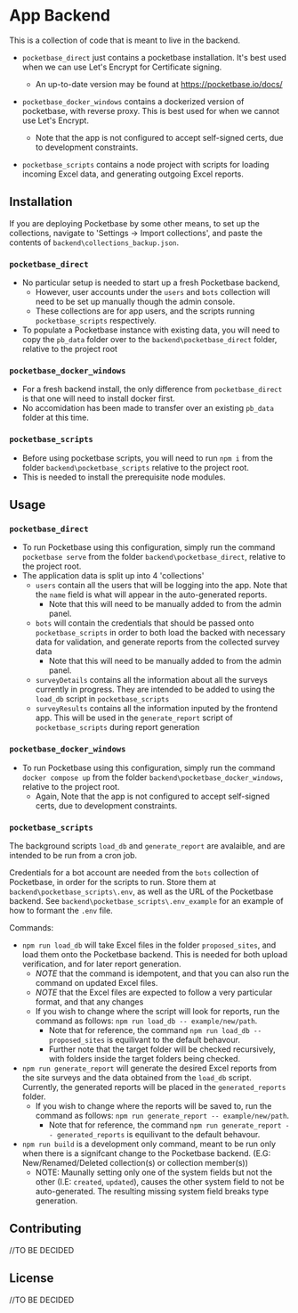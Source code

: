 # App Backend

This is a collection of code that is meant to live in the backend.

- `pocketbase_direct` just contains a pocketbase installation.
  It's best used when we can use Let's Encrypt for Certificate signing.
  - An up-to-date version may be found at https://pocketbase.io/docs/

- `pocketbase_docker_windows` contains a dockerized version of pocketbase, with reverse proxy. 
  This is best used for when we cannot use Let's Encrypt.
  - Note that the app is not configured to accept self-signed certs, due to development constraints. 

- `pocketbase_scripts` contains a node project with scripts for loading incoming Excel data, and generating outgoing Excel reports.

## Installation

If you are deploying Pocketbase by some other means, to set up the collections, navigate to 'Settings -> Import collections', and paste the contents of `backend\collections_backup.json`.

### `pocketbase_direct`

- No particular setup is needed to start up a fresh Pocketbase backend,
  - However, user accounts under the `users` and `bots` collection will need to be set up manually though the admin console. 
  - These collections are for app users, and the scripts running `pocketbase_scripts` respectively.
- To populate a Pocketbase instance with existing data, you will need to copy the `pb_data` folder over to the `backend\pocketbase_direct` folder, relative to the project root

### `pocketbase_docker_windows`

- For a fresh backend install, the only difference from `pocketbase_direct` is that one will need to install docker first. 
- No accomidation has been made to transfer over an existing `pb_data` folder at this time. 

### `pocketbase_scripts`

- Before using pocketbase scripts, you will need to run `npm i` from the folder `backend\pocketbase_scripts` relative to the project root. 
- This is needed to install the prerequisite node modules. 

## Usage

### `pocketbase_direct`

- To run Pocketbase using this configuration, simply run the command `pocketbase serve` from the folder `backend\pocketbase_direct`, relative to the project root.
- The application data is split up into 4 'collections'
  - `users` contain all the users that will be logging into the app. Note that the `name` field is what will appear in the auto-generated reports.
    - Note that this will need to be manually added to from the admin panel.
  - `bots` will contain the credentials that should be passed onto `pocketbase_scripts` in order to both load the backed with necessary data for validation, and generate reports from the collected survey data
    - Note that this will need to be manually added to from the admin panel.
  - `surveyDetails` contains all the information about all the surveys currently in progress. They are intended to be added to using the `load_db` script in `pocketbase_scripts`
  - `surveyResults` contains all the information inputed by the frontend app. This will be used in the `generate_report` script of `pocketbase_scripts` during report generation

### `pocketbase_docker_windows`

- To run Pocketbase using this configuration, simply run the command `docker compose up` from the folder `backend\pocketbase_docker_windows`, relative to the project root.
  - Again, Note that the app is not configured to accept self-signed certs, due to development constraints. 

### `pocketbase_scripts`

The background scripts `load_db` and `generate_report` are avalaible, and are intended to be run from a cron job. 

Credentials for a bot account are needed from the `bots` collection of Pocketbase, in order for the scripts to run.
Store them at `backend\pocketbase_scripts\.env`, as well as the URL of the Pocketbase backend.
See `backend\pocketbase_scripts\.env_example` for an example of how to formant the `.env` file. 

Commands:
- `npm run load_db` will take Excel files in the folder `proposed_sites`, and load them onto the Pocketbase backend. This is needed for both upload verification, and for later report generation. 
  - *NOTE* that the command is idempotent, and that you can also run the command on updated Excel files.
  - *NOTE* that the Excel files are expected to follow a very particular format, and that any changes 
  - If you wish to change where the script will look for reports, run the command as follows: `npm run load_db -- example/new/path`. 
    - Note that for reference, the command `npm run load_db -- proposed_sites` is equilivant to the default behavour. 
    - Further note that the target folder will be checked recursively, with folders inside the target folders being checked. 
- `npm run generate_report` will generate the desired Excel reports from the site surveys and the data obtained from the `load_db` script. Currently, the generated reports will be placed in the `generated_reports` folder. 
  - If you wish to change where the reports will be saved to, run the command as follows: `npm run generate_report -- example/new/path`. 
    - Note that for reference, the command `npm run generate_report -- generated_reports` is equilivant to the default behavour.
- `npm run build` is a development only command, meant to be run only when there is a signifcant change to the Pocketbase backend. 
(E.G: New/Renamed/Deleted collection(s) or collection member(s))
  - NOTE: Maunally setting only one of the system fields but not the other (I.E: `created`, `updated`), causes the other system field to not be auto-generated. The resulting missing system field breaks type generation. 

## Contributing

//TO BE DECIDED

## License

//TO BE DECIDED
